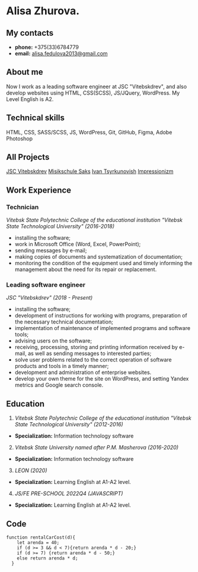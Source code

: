 # **Alisa Zhurova.**

## **My contacts**
* **phone:** +375(33)6784779 
* **email:** alisa.fedulova2013@gmail.com

## **About me**

Now I work as a leading software engineer at JSC "Vitebskdrev", and also develop websites using HTML, CSS(SCSS), JS/JQuery, WordPress. My Level English is A2.

## **Technical skills**
HTML, CSS, SASS/SCSS, JS, WordPress, Git, GitHub, Figma, Adobe Photoshop

## **All Projects**

[JSC Vitebskdrev](https://vitebskdrev.com/)
[Misikschule Saks](https://musikschule-saks.de/)
[Ivan Tsyrkunovish](https://hi360v.com/)
[Impressionizm](https://zhurova2022.github.io/impressionizm/)

## **Work Experience**

### **Technician**
*Vitebsk State Polytechnic College of the educational institution "Vitebsk State Technological University" (2016-2018)*

* installing the software;
* work in Microsoft Office (Word, Excel, PowerPoint);
* sending messages by e-mail;
* making copies of documents and systematization of documentation;
* monitoring the condition of the equipment used and timely informing the management about the need for its repair or replacement.

### **Leading software engineer**
*JSC "Vitebskdrev" (2018 - Present)*

* installing the software;
* development of instructions for working with programs, preparation of the necessary technical documentation;
* implementation of maintenance of implemented programs and software tools;
* advising users on the software;
* receiving, processing, storing and printing information received by e-mail, as well as sending messages to interested parties;
* solve user problems related to the correct operation of software products and tools in a timely manner;
* development and administration of enterprise websites.
* develop your own theme for the site on WordPress, and setting Yandex  metrics and Google search console.

## **Education**

1. *Vitebsk State Polytechnic College of the educational institution "Vitebsk State Technological University" (2012-2016)*
* **Specialization:** Information technology software

2. *Vitebsk State University named after P.M. Masherova (2016-2020)*
* **Specialization:** Information technology software

3. *LEON (2020)*
* **Specialization:** Learning English at A1-A2 level. 

4. *JS/FE PRE-SCHOOL 2022Q4 (JAVASCRIPT)*
* **Specialization:** Learning English at A1-A2 level.

## **Code**

```
function rentalCarCost(d){
    let arenda = 40; 
    if (d >= 3 && d < 7){return arenda * d - 20;}
    if (d >= 7) {return arenda * d - 50;}
    else return arenda * d;
  }      
```
